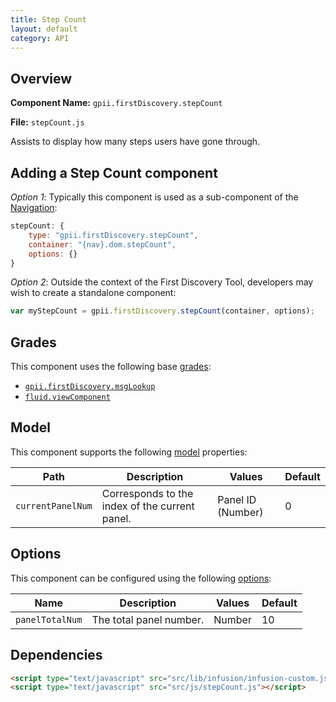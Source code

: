 ```yaml
---
title: Step Count
layout: default
category: API
---
```


## Overview

**Component Name:** `gpii.firstDiscovery.stepCount`

**File:** `stepCount.js`

Assists to display how many steps users have gone through.

## Adding a Step Count component

*Option 1*: Typically this component is used as a sub-component of the [Navigation](nav.md):
```javascript
stepCount: {
    type: "gpii.firstDiscovery.stepCount",
    container: "{nav}.dom.stepCount",
    options: {}
}
```

*Option 2*: Outside the context of the First Discovery Tool,
developers may wish to create a standalone component:
```javascript
var myStepCount = gpii.firstDiscovery.stepCount(container, options);
```


## Grades

This component uses the following base
[grades](http://docs.fluidproject.org/infusion/development/ComponentGrades.html):

* [`gpii.firstDiscovery.msgLookup`](msgLookup.md)
* [`fluid.viewComponent`](http://docs.fluidproject.org/infusion/development/ComponentGrades.html)

## Model

This component supports the following
[model](http://docs.fluidproject.org/infusion/development/tutorial-gettingStartedWithInfusion/ModelComponents.html)
properties:

| Path   | Description | Values | Default |
|--------|-------------|--------|---------|
| `currentPanelNum` | Corresponds to the index of the current panel. | Panel ID (Number) | 0 |


## Options

This component can be configured using the following
[options](http://docs.fluidproject.org/infusion/development/ComponentOptionsAndDefaults.html):

| Name   | Description | Values | Default |
|--------|-------------|--------|---------|
| `panelTotalNum` | The total panel number. | Number | 10 |

## Dependencies

```html
<script type="text/javascript" src="src/lib/infusion/infusion-custom.js"></script>
<script type="text/javascript" src="src/js/stepCount.js"></script>
```

